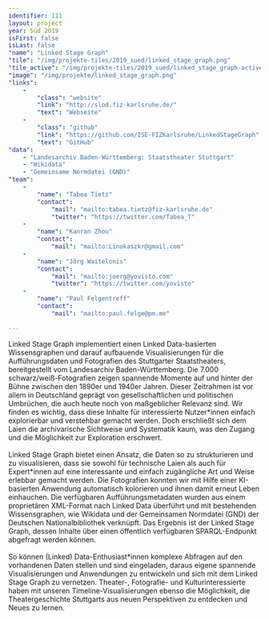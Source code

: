 ```yaml
---
identifier: 111
layout: project
year: Süd 2019
isFirst: false
isLast: false
"name": "Linked Stage Graph"
"tile": "/img/projekte-tiles/2019_sued/linked_stage_graph.png"
"tile_active": "/img/projekte-tiles/2019_sued/linked_stage_graph-active.png"
"image": "/img/projekte/linked_stage_graph.png"
"links":
    -
        "class": "website"
        "link": "http://slod.fiz-karlsruhe.de/"
        "text": "Webseite"
    -
        "class": "github"
        "link": "https://github.com/ISE-FIZKarlsruhe/LinkedStageGraph"
        "text": "GitHub"
"data":
    - "Landesarchiv Baden-Württemberg: Staatstheater Stuttgart"
    - "Wikidata"
    - "Gemeinsame Normdatei (GND)"
"team":
    -
        "name": "Tabea Tietz"
        "contact":
            "mail": "mailto:tabea.tietz@fiz-karlsruhe.de"
            "twitter": "https://twitter.com/Tabea_T"
    -
        "name": "Kanran Zhou"
        "contact":
            "mail": "mailto:Linukaszkr@gmail.com"
    -
        "name": "Jörg Waitelonis"
        "contact":
            "mail": "mailto:joerg@yovisto.com"
            "twitter": "https://twitter.com/yovisto"
    -
        "name": "Paul Felgentreff"
        "contact":
            "mail": "mailto:paul.felge@pm.me"
           
---
```

Linked Stage Graph implementiert einen Linked Data-basierten Wissensgraphen und darauf aufbauende Visualisierungen für die Aufführungsdaten und Fotografien des Stuttgarter Staatstheaters, bereitgestellt vom Landesarchiv Baden-Württemberg. Die 7.000 schwarz/weiß-Fotografien zeigen spannende Momente auf und hinter der Bühne zwischen den 1890er und 1940er Jahren. Dieser Zeitrahmen ist vor allem in Deutschland geprägt von gesellschaftlichen und politischen Umbrüchen, die auch heute noch von maßgeblicher Relevanz sind. Wir finden es wichtig, dass diese Inhalte für interessierte Nutzer\*innen einfach explorierbar und verstehbar gemacht werden. Doch erschließt sich dem Laien die archivarische Sichtweise und Systematik kaum, was den Zugang und die Möglichkeit zur Exploration erschwert.
<br/><br/>
Linked Stage Graph bietet einen Ansatz, die Daten so zu strukturieren und zu visualisieren, dass sie sowohl für technische Laien als auch für Expert\*innen auf eine interessante und einfach zugängliche Art und Weise erlebbar gemacht werden. Die Fotografien konnten wir mit Hilfe einer KI-basierten Anwendung automatisch kolorieren und ihnen damit erneut Leben einhauchen. Die verfügbaren Aufführungsmetadaten wurden aus einem proprietären XML-Format nach Linked Data überführt und mit bestehenden Wissensgraphen, wie Wikidata und der Gemeinsamen Normdatei (GND) der Deutschen Nationalbibliothek verknüpft. Das Ergebnis ist der Linked Stage Graph, dessen Inhalte über einen öffentlich verfügbaren SPARQL-Endpunkt abgefragt werden können.
<br/><br/>
So können (Linked) Data-Enthusiast\*innen komplexe Abfragen auf den vorhandenen Daten stellen und sind eingeladen, daraus eigene spannende Visualisierungen und Anwendungen zu entwickeln und sich mit dem Linked Stage Graph zu vernetzen. Theater-, Fotografie- und Kulturinteressierte haben mit unseren Timeline-Visualisierungen ebenso die Möglichkeit, die Theatergeschichte Stuttgarts aus neuen Perspektiven zu entdecken und Neues zu lernen.